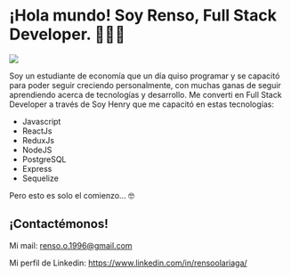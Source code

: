 # ¡Hola mundo! Soy Renso, Full Stack Developer. 👋👨‍💻

<p>
    <img src='https://repository-images.githubusercontent.com/248812720/56902700-c5bd-11ea-813f-ed8631377258'> </img>
</p>

<p>

  Soy un estudiante de economía que un día quiso programar y se capacitó para poder seguir creciendo personalmente, con muchas ganas de seguir aprendiendo acerca de tecnologías y desarrollo. Me converti en Full Stack Developer a través de Soy Henry que me capacitó en estas tecnologías:

<ul>

  <li>
  Javascript
  </li>

  <li>
  ReactJs
  </li>

  <li>
  ReduxJs
  </li>

  <li> 
  NodeJS
  </li>

  <li>
  PostgreSQL
  </li>

  <li> 
  Express
  </li>
  <li> 
  Sequelize
  </li>

</ul>

Pero esto es solo el comienzo... 🤓


</p>

## ¡Contactémonos!

<p>


  Mi mail: renso.o.1996@gmail.com

  Mi perfil de Linkedin: https://www.linkedin.com/in/rensoolariaga/

</p>


